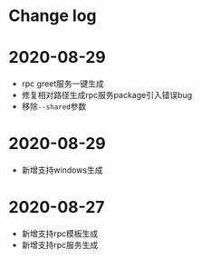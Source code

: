 # Change log

# 2020-08-29
* rpc greet服务一键生成
* 修复相对路径生成rpc服务package引入错误bug
* 移除`--shared`参数

# 2020-08-29
* 新增支持windows生成

# 2020-08-27
* 新增支持rpc模板生成
* 新增支持rpc服务生成

